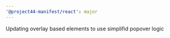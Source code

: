 ```yaml
---
'@project44-manifest/react': major
---
```


Updating overlay based elements to use simplifid popover logic

